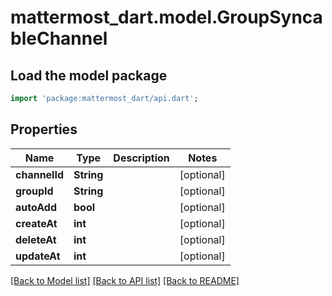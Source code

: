 # mattermost_dart.model.GroupSyncableChannel

## Load the model package
```dart
import 'package:mattermost_dart/api.dart';
```

## Properties
Name | Type | Description | Notes
------------ | ------------- | ------------- | -------------
**channelId** | **String** |  | [optional] 
**groupId** | **String** |  | [optional] 
**autoAdd** | **bool** |  | [optional] 
**createAt** | **int** |  | [optional] 
**deleteAt** | **int** |  | [optional] 
**updateAt** | **int** |  | [optional] 

[[Back to Model list]](../README.md#documentation-for-models) [[Back to API list]](../README.md#documentation-for-api-endpoints) [[Back to README]](../README.md)


